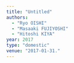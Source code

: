 ```yaml
---
title: "Untitled"
authors:
  - "Ryo OISHI"
  - "Masaaki FUJIYOSHI"
  - "Hitoshi KIYA"
year: 2017
type: "domestic"
venue: "2017-01-31."
---
```

